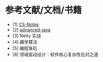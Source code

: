 # 参考文献/文档/书籍

- [1] [CS-Notes](https://cyc2018.github.io/CS-Notes/#/)
- [2] [advanced-java](https://doocs.gitee.io/advanced-java/#/)
- [3] Netty 实战
- [4] 趣学算法
- [5] 编程珠玑
- [6] 领域驱动设计：软件核心复杂性应对之道